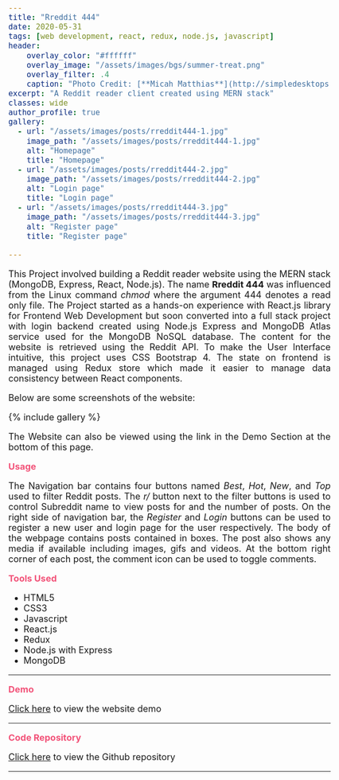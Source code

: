 ```yaml
---
title: "Rreddit 444"
date: 2020-05-31
tags: [web development, react, redux, node.js, javascript]
header: 
    overlay_color: "#ffffff"
    overlay_image: "/assets/images/bgs/summer-treat.png"
    overlay_filter: .4
    caption: "Photo Credit: [**Micah Matthias**](http://simpledesktops.com/browse/desktops/2014/jul/05/summer-treat/)"
excerpt: "A Reddit reader client created using MERN stack"
classes: wide
author_profile: true
gallery:
  - url: "/assets/images/posts/rreddit444-1.jpg"
    image_path: "/assets/images/posts/rreddit444-1.jpg" 
    alt: "Homepage"
    title: "Homepage"
  - url: "/assets/images/posts/rreddit444-2.jpg"
    image_path: "/assets/images/posts/rreddit444-2.jpg"
    alt: "Login page"
    title: "Login page"
  - url: "/assets/images/posts/rreddit444-3.jpg"
    image_path: "/assets/images/posts/rreddit444-3.jpg"
    alt: "Register page"
    title: "Register page"

---
```


<script>
</script>

<style>
i {
    color: #f25278;
}

b {
    color: #f25278;
}

body {
    text-align: justify;
    font-size: 18px;
}
</style>

<!--## A read only client for Reddit created using MERN stack (MongoDB, Express, React & Node.js-->

This Project involved building a Reddit reader website using the MERN stack (MongoDB, Express, React, Node.js). The name **Rreddit 444**
was influenced from the Linux command *chmod* where the argument 444 denotes a read only file.
The Project started as a hands-on experience with React.js library for Frontend Web Development
but soon converted into a full stack project with login backend created using Node.js Express and 
MongoDB Atlas service used for the MongoDB NoSQL database.
The content for the website is retrieved using the Reddit API.
To make the User Interface intuitive, this project uses CSS Bootstrap 4. 
The state on frontend is managed using Redux store which made it 
easier to manage data consistency between React components.

Below are some screenshots of the website:

{% include gallery %}

The Website can also be viewed using the link in the Demo Section at the bottom of this page.

<b>Usage</b>

The Navigation bar contains four buttons named *Best*, *Hot*, *New*, and *Top*
used to filter Reddit posts. The *r/* button next to the filter buttons is
used to control Subreddit name to view posts for and the number of posts.
On the right side of navigation bar, the *Register* and *Login* buttons
can be used to register a new user and login page for the user respectively.
The body of the webpage contains posts contained in boxes. The post also shows
any media if available including images, gifs and videos. At the 
bottom right corner of each post, the 
comment icon can be used to toggle comments.

<b>Tools Used</b>
<ul>
    <li>HTML5</li>
    <li>CSS3</li>
    <li>Javascript</li>
    <li>React.js</li>
    <li>Redux</li>
    <li>Node.js with Express</li>
    <li>MongoDB</li>
</ul>

---

<b>Demo</b>

<a href="http://3.17.4.9" target="_blank">Click here</a> to view the website demo

<!-- Add an image here-->

---
<b>Code Repository</b>

<a href="https://github.com/kasim95/rreddit_444" target="_blank">Click here</a> to view the Github repository

---
